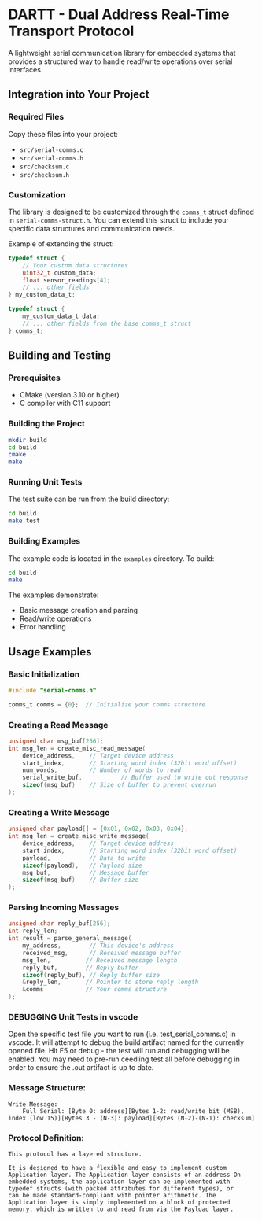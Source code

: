 # DARTT - Dual Address Real-Time Transport Protocol

A lightweight serial communication library for embedded systems that provides a structured way to handle read/write operations over serial interfaces.

## Integration into Your Project

### Required Files
Copy these files into your project:
- `src/serial-comms.c`
- `src/serial-comms.h`
- `src/checksum.c`
- `src/checksum.h`

### Customization
The library is designed to be customized through the `comms_t` struct defined in `serial-comms-struct.h`. You can extend this struct to include your specific data structures and communication needs.

Example of extending the struct:
```c
typedef struct {
    // Your custom data structures
    uint32_t custom_data;
    float sensor_readings[4];
    // ... other fields
} my_custom_data_t;

typedef struct {
    my_custom_data_t data;
    // ... other fields from the base comms_t struct
} comms_t;
```

## Building and Testing

### Prerequisites
- CMake (version 3.10 or higher)
- C compiler with C11 support

### Building the Project
```bash
mkdir build
cd build
cmake ..
make
```

### Running Unit Tests
The test suite can be run from the build directory:
```bash
cd build
make test
```

### Building Examples
The example code is located in the `examples` directory. To build:
```bash
cd build
make
```

The examples demonstrate:
- Basic message creation and parsing
- Read/write operations
- Error handling

## Usage Examples

### Basic Initialization
```c
#include "serial-comms.h"

comms_t comms = {0};  // Initialize your comms structure
```

### Creating a Read Message
```c
unsigned char msg_buf[256];
int msg_len = create_misc_read_message(
    device_address,    // Target device address
    start_index,       // Starting word index (32bit word offset)
    num_words,         // Number of words to read
    serial_write_buf,           // Buffer used to write out response
    sizeof(msg_buf)    // Size of buffer to prevent overrun
);
```

### Creating a Write Message
```c
unsigned char payload[] = {0x01, 0x02, 0x03, 0x04};
int msg_len = create_misc_write_message(
    device_address,    // Target device address
    start_index,       // Starting word index (32bit word offset)
    payload,           // Data to write
    sizeof(payload),   // Payload size
    msg_buf,           // Message buffer
    sizeof(msg_buf)    // Buffer size
);
```

### Parsing Incoming Messages
```c
unsigned char reply_buf[256];
int reply_len;
int result = parse_general_message(
    my_address,        // This device's address
    received_msg,      // Received message buffer
    msg_len,          // Received message length
    reply_buf,        // Reply buffer
    sizeof(reply_buf), // Reply buffer size
    &reply_len,       // Pointer to store reply length
    &comms            // Your comms structure
);
``` 


### DEBUGGING Unit Tests in vscode
Open the specific test file you want to run (i.e. test_serial_comms.c) in vscode. It will attempt to debug the build artifact named for the currently opened file. Hit F5 or debug - the test will run and debugging will be enabled. You may need to pre-run ceedling test:all before debugging in order to ensure the .out artifact is up to date.

### Message Structure:
```
Write Message:
    Full Serial: [Byte 0: address][Bytes 1-2: read/write bit (MSB), index (low 15)][Bytes 3 - (N-3): payload][Bytes (N-2)-(N-1): checksum]

```


### Protocol Definition:
``` 
This protocol has a layered structure. 

It is designed to have a flexible and easy to implement custom Application layer. The Application layer consists of an address On embedded systems, the application layer can be implemented with typedef structs (with packed attributes for different types), or
can be made standard-compliant with pointer arithmetic. The Application layer is simply implemented on a block of protected memory, which is written to and read from via the Payload layer. 